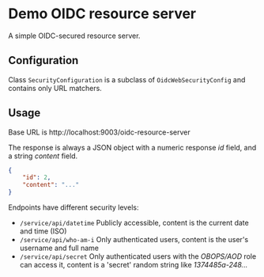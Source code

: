 # Demo OIDC resource server

A simple OIDC-secured resource server. 

## Configuration

Class `SecurityConfiguration` is a subclass of `OidcWebSecurityConfig` and contains only URL matchers.

## Usage

Base URL is http://localhost:9003/oidc-resource-server

The response is always a JSON object with a numeric response _id_ field, and a 
string _content_ field.
```json
{
    "id": 2,
    "content": "..."
}
```

Endpoints have different security levels:
* `/service/api/datetime` 
  Publicly accessible, content is the current date and time (ISO)
* `/service/api/who-am-i`
   Only authenticated users, content is the user's username and full name
* `/service/api/secret` 
  Only authenticated users with the _OBOPS/AOD_ role can access it, 
  content is a 'secret' random string like 
  _1374485a-248..._
